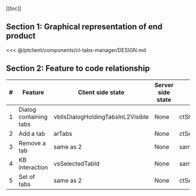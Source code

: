 [[toc]]

## Section 1: Graphical representation of end product

<<< @/ptclient/components/cl-tabs-manager/DESIGN.md

## Section 2: Feature to code relationship

| #   | Feature                | Client side state                 | Server side state | Component                          | Client side code                                                                                                                                                                        | Server side code |
| --- | ---------------------- | --------------------------------- | ----------------- | ---------------------------------- | --------------------------------------------------------------------------------------------------------------------------------------------------------------------------------------- | ---------------- |
| 1   | Dialog containing tabs | vblIsDialogHoldingTabsInL2Visible | None              | ctShowAddAndRemoveTabsInDialog.vue | [Dialog containing tabs](https://github.com/savantcare/ptfile/blob/3e5abdae677e3621559b65ee9bc33544ceb103b3/ptclient/components/cl-tabs-manager/ctShowAddAndRemoveTabsInDialog.vue#L20) | None             |
| 2   | Add a tab              | arTabs                            | None              | ctSearchToAddTabInCL.vue           | [Add a tab](https://github.com/savantcare/ptfile/blob/3e5abdae677e3621559b65ee9bc33544ceb103b3/ptclient/components/cl-tabs-manager/ctSearchToAddTabInCL.vue)                            | None             |
| 3   | Remove a tab           | same as 2                         | None              | same as 1                          | [Remove a tab](https://github.com/savantcare/ptfile/blob/3e5abdae677e3621559b65ee9bc33544ceb103b3/ptclient/components/cl-tabs-manager/ctShowAddAndRemoveTabsInDialog.vue#L188)          | None             |
| 4   | KB interaction         | vsSelectedTabId                   | None              | same as 1                          | [KB interaction](https://github.com/savantcare/ptfile/blob/3e5abdae677e3621559b65ee9bc33544ceb103b3/ptclient/components/cl-tabs-manager/ctShowAddAndRemoveTabsInDialog.vue#L121)        | None             |
| 5   | Set of tabs            | same as 2                         | None              | ctSetOfTabs.vue                    | [Set of tabs](https://github.com/savantcare/ptfile/tree/master/ptclient/components/cl-tabs-manager/ctSetOfTabs.vue)                                                                     | None             |
